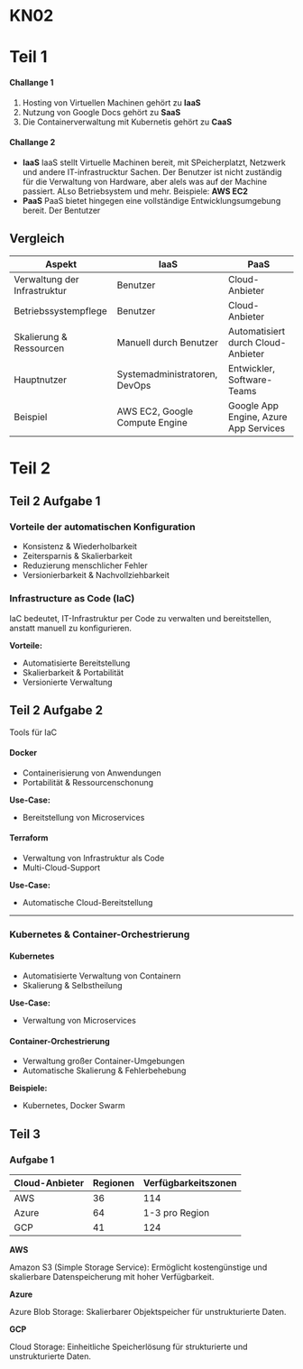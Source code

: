 # KN02

# Teil 1  

#### Challange 1
1. Hosting von Virtuellen Machinen gehört zu **IaaS**
2. Nutzung von Google Docs gehört zu **SaaS**
3. Die Containerverwaltung mit Kubernetis gehört zu **CaaS**

#### Challange 2
- **IaaS**
IaaS stellt Virtuelle Machinen bereit, mit SPeicherplatzt, Netzwerk und andere IT-infrastrucktur Sachen.
Der Benutzer ist nicht zuständig für die Verwaltung von Hardware, aber alels was auf der Machine passiert. ALso Betriebsystem und mehr.
Beispiele: **AWS EC2**
- **PaaS**
PaaS bietet hingegen eine vollständige Entwicklungsumgebung bereit.
Der Bentutzer 
## Vergleich
| Aspekt | IaaS | PaaS |
| --------- | ---- | ---- |
| Verwaltung der Infrastruktur | Benutzer                       |Cloud-Anbieter                        |
| Betriebssystempflege         | Benutzer                       | Cloud-Anbieter                        |
| Skalierung & Ressourcen      | Manuell durch Benutzer         | Automatisiert durch Cloud-Anbieter    |
| Hauptnutzer                  | Systemadministratoren, DevOps  | Entwickler, Software-Teams            |
| Beispiel                     | AWS EC2, Google Compute Engine | Google App Engine, Azure App Services | 

# Teil 2

## Teil 2 Aufgabe 1

### **Vorteile der automatischen Konfiguration**

- Konsistenz & Wiederholbarkeit
- Zeitersparnis & Skalierbarkeit
- Reduzierung menschlicher Fehler
- Versionierbarkeit & Nachvollziehbarkeit

### **Infrastructure as Code (IaC)**

IaC bedeutet, IT-Infrastruktur per Code zu verwalten und bereitstellen, anstatt manuell zu konfigurieren.

**Vorteile:**

- Automatisierte Bereitstellung
- Skalierbarkeit & Portabilität
- Versionierte Verwaltung

## Teil 2 Aufgabe 2

Tools für IaC

#### Docker

- Containerisierung von Anwendungen
- Portabilität & Ressourcenschonung

**Use-Case:**

- Bereitstellung von Microservices

#### Terraform

- Verwaltung von Infrastruktur als Code
- Multi-Cloud-Support

**Use-Case:**
- Automatische Cloud-Bereitstellung
---


### Kubernetes & Container-Orchestrierung

#### Kubernetes

- Automatisierte Verwaltung von Containern
- Skalierung & Selbstheilung

**Use-Case:**
- Verwaltung von Microservices

#### Container-Orchestrierung

- Verwaltung großer Container-Umgebungen
- Automatische Skalierung & Fehlerbehebung

**Beispiele:**
- Kubernetes, Docker Swarm

## Teil 3

### Aufgabe 1


| Cloud-Anbieter |Regionen | Verfügbarkeitszonen |
|---|----|-----|
| AWS |36 | 114 |
| Azure  | 64 |1-3 pro Region|
| GCP |41  |124|



**AWS**
 
Amazon S3 (Simple Storage Service): Ermöglicht kostengünstige und skalierbare Datenspeicherung mit hoher Verfügbarkeit.
 
**Azure**
 
Azure Blob Storage: Skalierbarer Objektspeicher für unstrukturierte Daten.
 
**GCP**
 
Cloud Storage: Einheitliche Speicherlösung für strukturierte und unstrukturierte Daten.
